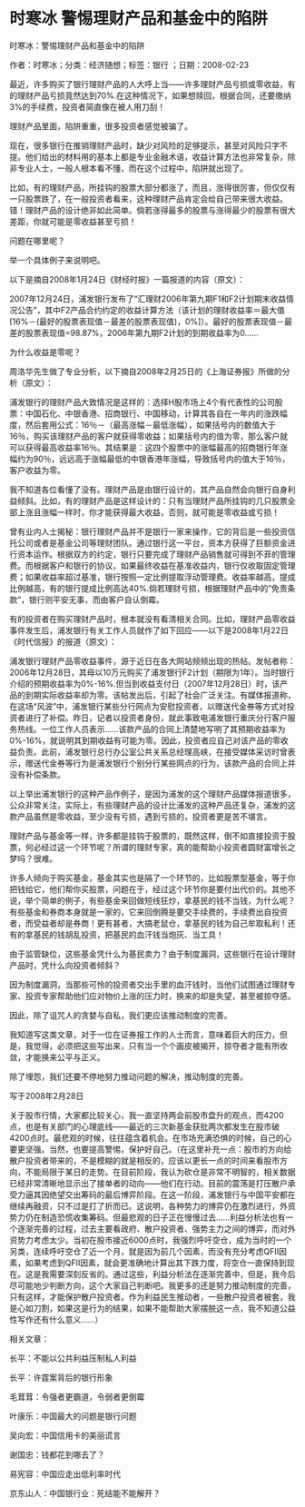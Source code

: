 # 时寒冰  警惕理财产品和基金中的陷阱  
  
时寒冰：警惕理财产品和基金中的陷阱  
作者：时寒冰；分类：经济随想；标签：银行 ；日期：2008-02-23  
最近，许多购买了银行理财产品的人大呼上当——许多理财产品亏损或零收益，有的理财产品亏损竟然达到70%.在这种情况下，如果想赎回，根据合同，还要缴纳3%的手续费，投资者简直像在被人用刀刮！  
理财产品里面，陷阱重重，很多投资者感觉被骗了。  
现在，很多银行在推销理财产品时，缺少对风险的足够提示，甚至对风险只字不提。他们给出的材料用的基本上都是专业金融术语，收益计算方法也非常复杂，除非专业人士，一般人根本看不懂，而在这个过程中，陷阱就出现了。  
比如，有的理财产品，所挂钩的股票大部分都涨了，而且，涨得很厉害，但仅仅有一只股票跌了，在一般投资者看来，这种理财产品肯定会给自己带来很大收益。错！理财产品的设计绝非如此简单。倘若涨得最多的股票与涨得最少的股票有很大差距，你就可能是零收益甚至亏损！  
问题在哪里呢？  
举一个具体例子来说明吧。  
以下是摘自2008年1月24日《财经时报》一篇报道的内容（原文）：  
2007年12月24日，浦发银行发布了“汇理财2006年第九期F1和F2计划期末收益情况公告”，其中F2产品合约约定的收益计算方法（该计划的理财收益率＝最大值[16%－(最好的股票表现值－最差的股票表现值)，0%]）。最好的股票表现值－最差的股票表现值=98.87%，2006年第九期F2计划的到期收益率为0……  
为什么收益是零呢？  
周洛华先生做了专业分析，以下摘自2008年2月25日的《上海证券报》所做的分析（原文）：  
浦发银行的理财产品大致情况是这样的：选择H股市场上4个有代表性的公司股票：中国石化、中银香港、招商银行、中国移动，计算其各自在一年内的涨跌幅度，然后套用公式：16％－（最高涨幅－最低涨幅），如果括号内的数值大于16％，购买该理财产品的客户就获得零收益；如果括号内的值为零，那么客户就可以获得最高收益率16％。其结果是：这四个股票中的涨幅最高的招商银行年涨幅约为90％，远远高于涨幅最低的中银香港年涨幅，导致括号内的值大于16％，客户收益为零。  
我不知道各位看懂了没有。理财产品是由银行设计的，其产品自然会向银行自身利益倾斜。比如，有的理财产品是这样设计的：只有当理财产品所挂钩的几只股票全部上涨且涨幅一样时，你才能获得最大收益，否则，就可能是零收益或亏损！  
曾有业内人士揭秘：银行理财产品并不是银行一家来操作，它的背后是一些投资信托公司或者是基金公司等理财团队。通过银行这一平台，资本方获得了巨额资金进行资本运作。根据双方的约定，银行只要完成了理财产品销售就可得到不菲的管理费。而根据客户和银行的协议，如果最终收益在基准收益内，银行仅收取固定管理费；如果收益率超过基准，银行按照一定比例提取浮动管理费。收益率越高，提成比例越高，有的银行提成比例高达40%.倘若理财亏损，根据理财产品中的“免责条款”，银行则平安无事，而由客户自认倒霉。  
有的投资者在购买理财产品时，根本就没有看清相关合同。比如，理财产品零收益事件发生后，浦发银行有关工作人员就作了如下回应——以下是2008年1月22日《时代信报》的报道（原文）：  
浦发银行理财产品零收益事件，源于近日在各大网站频频出现的热帖。发帖者称：2006年12月28日，其母以10万元购买了浦发银行F2计划（期限为1年）。当时银行介绍的预期收益率为0%-16%.但当到收益支付日（2007年12月28日）时，该产品的到期实际收益率却为零。该帖发出后，引起了社会广泛关注。有媒体报道称，在这场“风波”中，浦发银行某些分行网点为安慰投资者，以赠送代金券等方式对投资者进行了补偿。昨日，记者以投资者身份，就此事致电浦发银行重庆分行客户服务热线。一位工作人员表示……该款产品的合同上清楚地写明了其预期收益率为0%-16%，就说明其到期收益有可能为零。因此，投资者应自己对该产品的零收益负责。此前，浦发银行总行办公室公共关系总经理高峡，在接受媒体采访时曾表示，赠送代金券等行为是浦发银行个别分行某些网点的行为，该款产品的合同上并没有补偿条款。  
以上举出浦发银行的这种产品作例子，是因为浦发的这个理财产品媒体报道很多，公众非常关注，实际上，有些理财产品的设计比浦发的这种产品还复杂，浦发的这款产品虽然是零收益，至少没有亏损，遇到亏损的，投资者更是苦不堪言。  
理财产品与基金等一样，许多都是挂钩于股票的，既然这样，倒不如直接投资于股票，何必经过这一个环节呢？所谓的理财专家，真的能帮助小投资者圆财富增长之梦吗？很难。  
许多人倾向于购买基金，基金其实也是隔了一个环节的，比如股票型基金，等于你把钱给它，他们帮你买股票，问题在于，经过这个环节你是要付出代价的。其他不说，举个简单的例子，有些基金来回做短线狂炒，拿基民的钱不当钱，为什么呢？有些基金和券商本身就是一家的，它来回倒腾是要交手续费的，手续费出自投资者，而受益者却是券商！更有甚者，大搞老鼠仓，拿基民的钱为自己牟取私利！还有的拿基民的钱胡乱投资，把基民的血汗钱当炮灰、当工具！  
由于监管缺位，这些基金凭什么为基民卖力？由于制度漏洞，这些银行在设计理财产品时，凭什么向投资者倾斜？  
因为制度漏洞，当那些可怜的投资者交出手里的血汗钱时，当他们试图通过理财专家、投资专家帮助他们应对物价上涨的压力时，换来的却是失望，甚至被掠夺感。  
因此，除了诅咒人的贪婪与自私，我们更应该推动制度的完善。  
我知道写这类文章，对于一位在证券报工作的人士而言，意味着巨大的压力，但是，我觉得，必须把这些写出来，只有当一个个画皮被揭开，掠夺者才能有所收敛，才能换来公平与正义。  
除了埋怨，我们还要不停地努力推动问题的解决，推动制度的完善。  
写于2008年2月28日  
关于股市行情，大家都比较关心，我一直坚持两会前股市盘升的观点，而4200点，也是有关部门的心理底线——最近的三次新基金获批两次都发生在股市破4200点时。最悲观的时候，往往蕴含着机会。在市场充满恐惧的时候，自己的心要更坚强。当然，也要提高警惕，保护好自己。（在这里补充一点：股市的方向给散户投资者带来的，不是模糊的就是相反的，应该以更长一点的时间来看股市方向，不能局限于某日的走势。在目前阶段，我认为砍仓是非常不明智的，相关数据已经非常清晰地显示出了接单者的动向——他们在行动。目前的震荡是打压散户承受力逼其因绝望交出筹码的最后博弈阶段。在这一阶段，浦发银行与中国平安都在继续再融资，只不过是打了折而已。这说明，各种势力的博弈仍在激烈进行，外资势力仍在制造恐慌收集筹码。但最悲观的日子正在慢慢过去……利益分析法也有一个逐渐完善的过程，过去主要看政府、散户投资者、强势主力之间的博弈，而对外资势力考虑太少。当初在股市接近6000点时，我强烈呼吁空仓，成为当时的一个另类，连续呼吁空仓了近一个月，就是因为前几个因素，而没有充分考虑QFII因素，如果考虑到QFII因素，就会更准确地计算出其下跌力度，将空仓一直保持到现在。这是我需要深刻反省的。通过这些，利益分析法在逐渐完善中，但是，我今后尽可能地少判断方向，这个大家自己判断吧。我更多的还是努力推动制度的完善，只有这样，才能保护散户投资者。作为利益民生推动者，一些散户投资者被套，我是心如刀割，如果这是行为的结果，如果不能帮助大家摆脱这一点，我不知道公益性写作还有什么意义……）  
  
相关文章：  
长平：不能以公共利益压制私人利益  
长平：许霆案背后的银行形象  
毛茸茸：令强者更霸道，令弱者更倒霉  
叶康乐：中国最大的问题是银行问题  
吴向宏：中国信用卡的美丽谎言  
谢国忠：钱都花到哪去了？  
易宪容：中国应走出低利率时代  
京东山人：中国银行业：死结能不能解开？